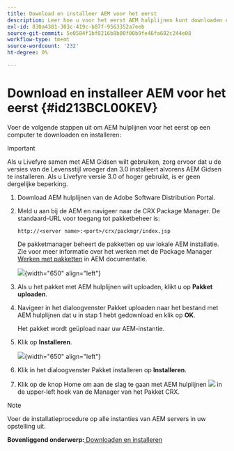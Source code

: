 ```yaml
---
title: Download en installeer AEM voor het eerst
description: Leer hoe u voor het eerst AEM hulplijnen kunt downloaden en installeren
exl-id: 830a4381-303c-419c-b87f-9563352a7eeb
source-git-commit: 5e0584f1bf0216b8b00f00b9fe46fa682c244e08
workflow-type: tm+mt
source-wordcount: '232'
ht-degree: 0%

---
```


# Download en installeer AEM voor het eerst {#id213BCL00KEV}

Voer de volgende stappen uit om AEM hulplijnen voor het eerst op een computer te downloaden en installeren:

>[!IMPORTANT]
>
> Als u Livefyre samen met AEM Gidsen wilt gebruiken, zorg ervoor dat u de versies van de Levensstijl vroeger dan 3.0 installeert alvorens AEM Gidsen te installeren. Als u Livefyre versie 3.0 of hoger gebruikt, is er geen dergelijke beperking.

1. Download AEM hulplijnen van de Adobe Software Distribution Portal.

1. Meld u aan bij de AEM en navigeer naar de CRX Package Manager. De standaard-URL voor toegang tot pakketbeheer is:

   ```http
   http://<server name>:<port>/crx/packmgr/index.jsp
   ```

   De pakketmanager beheert de pakketten op uw lokale AEM installatie. Zie voor meer informatie over het werken met de Package Manager [Werken met pakketten](https://helpx.adobe.com/experience-manager/6-5/sites/administering/using/package-manager.html) in AEM documentatie.

   ![](assets/package-manager.png){width="650" align="left"}

1. Als u het pakket met AEM hulplijnen wilt uploaden, klikt u op **Pakket uploaden**.

1. Navigeer in het dialoogvenster Pakket uploaden naar het bestand met AEM hulplijnen dat u in stap 1 hebt gedownload en klik op **OK**.

   Het pakket wordt geüpload naar uw AEM-instantie.

1. Klik op **Installeren**.

   ![](assets/install-package.png){width="650" align="left"}

1. Klik in het dialoogvenster Pakket installeren op **Installeren**.

1. Klik op de knop Home om aan de slag te gaan met AEM hulplijnen ![](assets/home-button.png) in de upper-left hoek van de Manager van het Pakket CRX.


>[!NOTE]
>
> Voer de installatieprocedure op alle instanties van AEM servers in uw opstelling uit.

**Bovenliggend onderwerp:**[ Downloaden en installeren](download-install.md)
